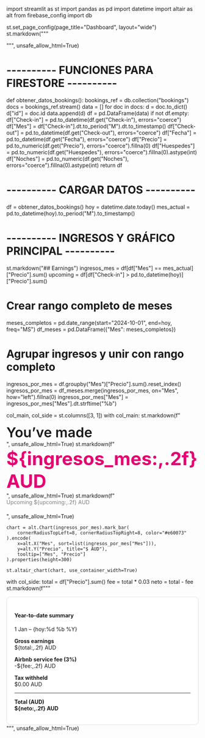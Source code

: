 import streamlit as st
import pandas as pd
import datetime
import altair as alt
from firebase_config import db

st.set_page_config(page_title="Dashboard", layout="wide")
st.markdown("""
<style>
.big-title {
font-size: 36px;
font-weight: 600;
}
.big-number {
font-size: 48px;
color: #e60073;
font-weight: bold;
}
.upcoming {
color: grey;
margin-bottom: 20px;
}
.box-summary {
border: 1px solid #ddd;
border-radius: 10px;
padding: 20px;
background-color: #fff;
}
</style>
""", unsafe_allow_html=True)

# ---------- FUNCIONES PARA FIRESTORE ----------

def obtener_datos_bookings():
bookings_ref = db.collection("bookings")
docs = bookings_ref.stream()
data = []
for doc in docs:
d = doc.to_dict()
d["id"] = doc.id
data.append(d)
df = pd.DataFrame(data)
if not df.empty:
df["Check-in"] = pd.to_datetime(df.get("Check-in"), errors="coerce")
df["Mes"] = df["Check-in"].dt.to_period("M").dt.to_timestamp()
df["Check-out"] = pd.to_datetime(df.get("Check-out"), errors="coerce")
df["Fecha"] = pd.to_datetime(df.get("Fecha"), errors="coerce")
df["Precio"] = pd.to_numeric(df.get("Precio"), errors="coerce").fillna(0)
df["Huespedes"] = pd.to_numeric(df.get("Huespedes"), errors="coerce").fillna(0).astype(int)
df["Noches"] = pd.to_numeric(df.get("Noches"), errors="coerce").fillna(0).astype(int)
return df

# ---------- CARGAR DATOS ----------

df = obtener_datos_bookings()
hoy = datetime.date.today()
mes_actual = pd.to_datetime(hoy).to_period("M").to_timestamp()

# ---------- INGRESOS Y GRÁFICO PRINCIPAL ----------

st.markdown("## Earnings")
ingresos_mes = df[df["Mes"] == mes_actual]["Precio"].sum()
upcoming = df[df["Check-in"] > pd.to_datetime(hoy)]["Precio"].sum()

# Crear rango completo de meses

meses_completos = pd.date_range(start="2024-10-01", end=hoy, freq="MS")
df_meses = pd.DataFrame({"Mes": meses_completos})

# Agrupar ingresos y unir con rango completo

ingresos_por_mes = df.groupby("Mes")["Precio"].sum().reset_index()
ingresos_por_mes = df_meses.merge(ingresos_por_mes, on="Mes", how="left").fillna(0)
ingresos_por_mes["Mes"] = ingresos_por_mes["Mes"].dt.strftime("%b")

col_main, col_side = st.columns([3, 1])
with col_main:
st.markdown(f"<div class='big-title'>You’ve made</div>", unsafe_allow_html=True)
st.markdown(f"<div class='big-number'>${ingresos_mes:,.2f} AUD</div>", unsafe_allow_html=True)
st.markdown(f"<div class='upcoming'>Upcoming ${upcoming:,.2f} AUD</div>", unsafe_allow_html=True)

    chart = alt.Chart(ingresos_por_mes).mark_bar(
        cornerRadiusTopLeft=8, cornerRadiusTopRight=8, color="#e60073"
    ).encode(
        x=alt.X("Mes", sort=list(ingresos_por_mes["Mes"])),
        y=alt.Y("Precio", title="$ AUD"),
        tooltip=["Mes", "Precio"]
    ).properties(height=300)

    st.altair_chart(chart, use_container_width=True)

with col_side:
total = df["Precio"].sum()
fee = total \* 0.03
neto = total - fee
st.markdown(f"""
<div class='box-summary'>
<h4>Year-to-date summary</h4>
<p style='margin-bottom: 5px;'>1 Jan – {hoy:%d %b %Y}</p>
<p><strong>Gross earnings</strong><br/>${total:,.2f} AUD</p>
        <p><strong>Airbnb service fee (3%)</strong><br/>-${fee:,.2f} AUD</p>
<p><strong>Tax withheld</strong><br/>$0.00 AUD</p>
        <hr/>
        <p><strong>Total (AUD)</strong><br/><b>${neto:,.2f} AUD</b></p>
</div>
""", unsafe_allow_html=True)
